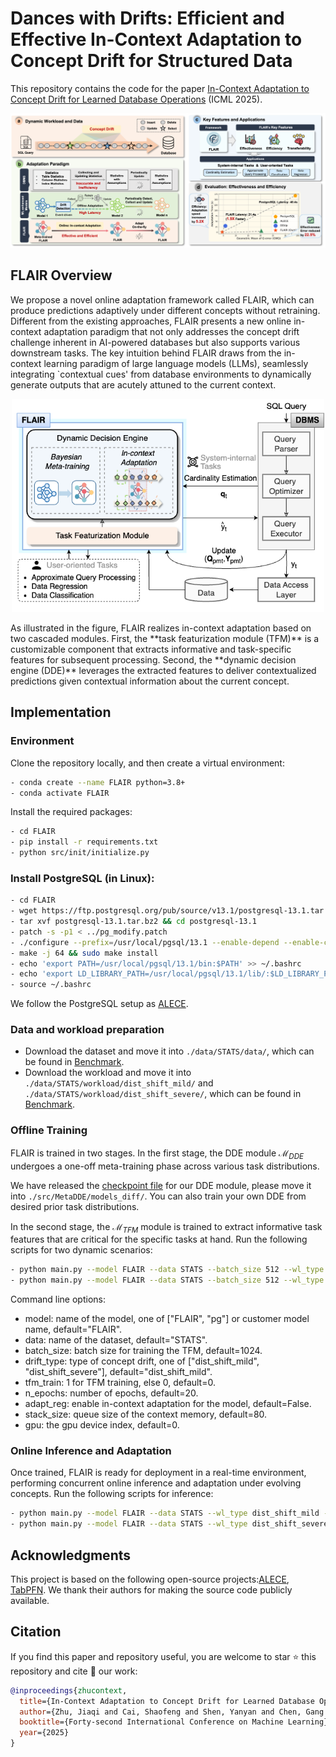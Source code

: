 # Dances with Drifts: Efficient and Effective In-Context Adaptation to Concept Drift for Structured Data

This repository contains the code for the paper [In-Context Adaptation to Concept Drift for Learned Database Operations](https://arxiv.org/abs/2505.04404) (ICML 2025).
<p align="center">
<img src="https://github.com/zjiaqi725/FLAIR/blob/main/fig/Overview.png" width="1000">  
</p>

## FLAIR Overview

We propose a novel online adaptation framework called FLAIR, which can produce predictions adaptively under different concepts without retraining. Different from the existing approaches, FLAIR presents a new online in-context adaptation paradigm that not only addresses the concept drift challenge inherent in AI-powered databases but also supports various downstream tasks. The key intuition behind FLAIR draws from the in-context learning paradigm of large language models (LLMs), seamlessly integrating `contextual cues' from database environments to dynamically generate outputs that are acutely attuned to the current context.
<p align="center">
<img src="https://github.com/zjiaqi725/FLAIR/blob/main/fig/Framework.png" width="500">  
</p>
As illustrated in the figure, FLAIR realizes in-context adaptation based on two cascaded modules. First, the **task featurization module (TFM)** is a customizable component that extracts informative and task-specific features for subsequent processing. Second, the **dynamic decision engine (DDE)** leverages the extracted features to deliver contextualized predictions given contextual information about the current concept.

## Implementation

### Environment

Clone the repository locally, and then create a virtual environment:

```bash
- conda create --name FLAIR python=3.8+
- conda activate FLAIR
```

Install the required packages:

```bash
- cd FLAIR
- pip install -r requirements.txt
- python src/init/initialize.py
```

### Install PostgreSQL (in Linux):

```bash
- cd FLAIR
- wget https://ftp.postgresql.org/pub/source/v13.1/postgresql-13.1.tar.bz2
- tar xvf postgresql-13.1.tar.bz2 && cd postgresql-13.1
- patch -s -p1 < ../pg_modify.patch
- ./configure --prefix=/usr/local/pgsql/13.1 --enable-depend --enable-cassert --enable-debug CFLAGS="-ggdb -O0"
- make -j 64 && sudo make install
- echo 'export PATH=/usr/local/pgsql/13.1/bin:$PATH' >> ~/.bashrc
- echo 'export LD_LIBRARY_PATH=/usr/local/pgsql/13.1/lib/:$LD_LIBRARY_PATH' >> ~/.bashrc
- source ~/.bashrc
```

We follow the PostgreSQL setup as [ALECE](https://github.com/pfl-cs/ALECE).

### Data and workload preparation

* Download the dataset and move it into `./data/STATS/data/`, which can be found in [Benchmark](https://drive.google.com/file/d/1la2GrR0F32GGmKE7TnNujx4K9-esS6wK/view?usp=sharing).
* Download the workload and move it into `./data/STATS/workload/dist_shift_mild/` and `./data/STATS/workload/dist_shift_severe/`, which can be found in [Benchmark](https://drive.google.com/file/d/1la2GrR0F32GGmKE7TnNujx4K9-esS6wK/view?usp=sharing).

### Offline Training

FLAIR is trained in two stages. In the first stage, the DDE module $\mathcal{M}_{DDE}$ undergoes a one-off meta-training phase across various task distributions.

We have released the [checkpoint file](https://drive.google.com/file/d/1jzbdo3SFrVx9zp954ejdfq9AtncRivb8/view?usp=sharing) for our DDE module, please move it into `./src/MetaDDE/models_diff/`. You can also train your own DDE from desired prior task distributions.

In the second stage, the $\mathcal{M}_{TFM}$ module is trained to extract informative task features that are critical for the specific tasks at hand.
Run the following scripts for two dynamic scenarios: 

```bash
- python main.py --model FLAIR --data STATS --batch_size 512 --wl_type dist_shift_mild --tfm_train 1 --n_epochs 20 --gpu 1
- python main.py --model FLAIR --data STATS --batch_size 512 --wl_type dist_shift_severe --tfm_train 1 --n_epochs 20 --gpu 1
```
Command line options:
* model: name of the model, one of ["FLAIR", "pg"] or customer model name, default="FLAIR".
* data: name of the dataset, default="STATS".
* batch_size: batch size for training the TFM, default=1024.
* drift_type: type of concept drift, one of ["dist_shift_mild", "dist_shift_severe"], default="dist_shift_mild".
* tfm_train: 1 for TFM training, else 0, default=0.
* n_epochs: number of epochs, default=20.
* adapt_reg: enable in-context adaptation for the model, default=False.
* stack_size: queue size of the context memory, default=80.
* gpu: the gpu device index, default=0.

### Online Inference and Adaptation

Once trained, FLAIR is ready for deployment in a real-time environment, performing concurrent online inference and adaptation under evolving concepts.
Run the following scripts for inference: 

```bash
- python main.py --model FLAIR --data STATS --wl_type dist_shift_mild --adapt_reg True --stack_size 80 --gpu 1
- python main.py --model FLAIR --data STATS --wl_type dist_shift_severe --adapt_reg True --stack_size 80 --gpu 1
```

## Acknowledgments

This project is based on the following open-source projects:[ALECE](https://github.com/pfl-cs/ALECE), [TabPFN](https://github.com/automl/TabPFN). We thank their authors for making the source code publicly available.

## Citation

If you find this paper and repository useful, you are welcome to star ⭐ this repository and cite 📝 our work:

```bibtex
@inproceedings{zhucontext,
  title={In-Context Adaptation to Concept Drift for Learned Database Operations},
  author={Zhu, Jiaqi and Cai, Shaofeng and Shen, Yanyan and Chen, Gang and Deng, Fang and Ooi, Beng Chin},
  booktitle={Forty-second International Conference on Machine Learning},
  year={2025}
}
